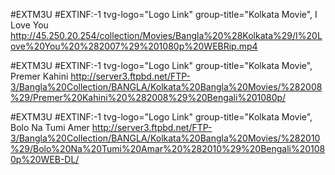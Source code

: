 #EXTM3U
#EXTINF:-1 tvg-logo="Logo Link" group-title="Kolkata Movie", I Love You
http://45.250.20.254/collection/Movies/Bangla%20%28Kolkata%29/I%20Love%20You%20%282007%29%201080p%20WEBRip.mp4

#EXTM3U
#EXTINF:-1 tvg-logo="Logo Link" group-title="Kolkata Movie", Premer Kahini
http://server3.ftpbd.net/FTP-3/Bangla%20Collection/BANGLA/Kolkata%20Bangla%20Movies/%282008%29/Premer%20Kahini%20%282008%29%20Bengali%201080p/

#EXTM3U
#EXTINF:-1 tvg-logo="Logo Link" group-title="Kolkata Movie", Bolo Na Tumi Amer
http://server3.ftpbd.net/FTP-3/Bangla%20Collection/BANGLA/Kolkata%20Bangla%20Movies/%282010%29/Bolo%20Na%20Tumi%20Amar%20%282010%29%20Bengali%201080p%20WEB-DL/

  


